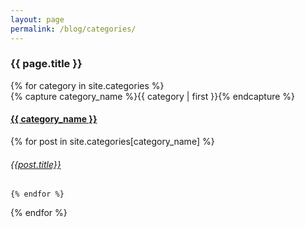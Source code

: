 ```yaml
---
layout: page
permalink: /blog/categories/
---
```



<h3>  {{ page.title }} </h3>

<div id="categories">
{% for category in site.categories %}
  <div class="category-box" >
    {% capture category_name %}{{ category | first }}{% endcapture %}
    <div id="#{{ category_name | slugize }}"></div>
    <h4 class="category-head"><a href="{{ site.baseurl }}/blog/categories/{{ category_name }}">{{ category_name }}</a></h4>
    <a name="{{ category_name | slugize }}"></a>
     {% for post in site.categories[category_name] %}
    <article class="center">
      <h6 ><a href="{{ site.baseurl }}{{ post.url }}">{{post.title}}</a></h6>
    </article>


    {% endfor %}

  </div>
{% endfor %}
</div>


